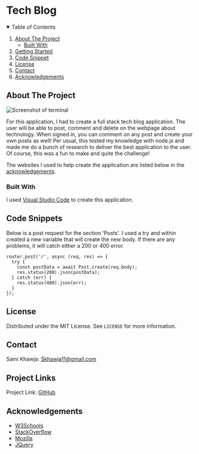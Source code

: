 # Tech Blog

<!-- TABLE OF CONTENTS -->
<details open="open">
  <summary>Table of Contents</summary>
  <ol>
    <li>
      <a href="#about-the-project">About The Project</a>
      <ul>
        <li><a href="#built-with">Built With</a></li>
      </ul>
    </li>
    <li>
      <a href="#getting-started">Getting Started</a>
    </li>
    <li><a href="#code-snippet">Code Snippet</a></li>
    <li><a href="#license">License</a></li>
    <li><a href="#contact">Contact</a></li>
    <li><a href="#acknowledgements">Acknowledgements</a></li>
  </ol>
</details>



<!-- ABOUT THE PROJECT -->
## About The Project

<img src="./assets/images/webpage.png" alt="Screenshot of terminal">

For this application, I had to create a full stack tech blog application. The user will be able to post, comment and delete on the webpage about technology. When signed in, you can comment on any post and create your own posts as well! Per usual, this tested my knowledge with node.js and made me do a bunch of research to deliver the best application to the user. Of course, this was a fun to make and quite the challenge!

The websites I used to help create the application are listed below in the <a href="#acknowledgements">acknowledgements</a>.

### Built With

I used <a href="https://code.visualstudio.com/">Visual Studio Code</a> to create this application.


<!-- USAGE EXAMPLES -->
## Code Snippets

Below is a post request for the section 'Posts'. I used a try and within created a new variable that will create the new body. If there are any problems, it will catch either a 200 or 400 error.
```
router.post('/', async (req, res) => {
  try {
    const postData = await Post.create(req.body);
    res.status(200).json(postData);
  } catch (err) {
    res.status(400).json(err);
  }
});
```


<!-- LICENSE -->
## License

Distributed under the MIT License. See `LICENSE` for more information.



<!-- CONTACT -->
## Contact
Sami Khawja: Skhawja11@gmail.com


## Project Links
Project Link: [GitHub](https://github.com/samikhawja/tech_blog)


<!-- ACKNOWLEDGEMENTS -->
## Acknowledgements
* [W3Schools](https://www.w3schools.com/)
* [StackOverflow](https://stackoverflow.com/)
* [Mozilla](https://developer.mozilla.org/en-US/docs/Web/JavaScript)
* [JQuery](https://jquery.com/)